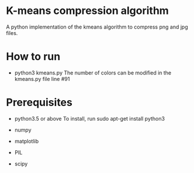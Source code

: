 # K-means compression algorithm
A python implementation of the kmeans algorithm to compress png and jpg files.

# How to run
- python3 kmeans.py <image-name>
The number of colors can be modified in the kmeans.py file line #91

# Prerequisites
- python3.5 or above
To install, run
sudo apt-get install python3

- numpy
- matplotlib
- PIL
- scipy
